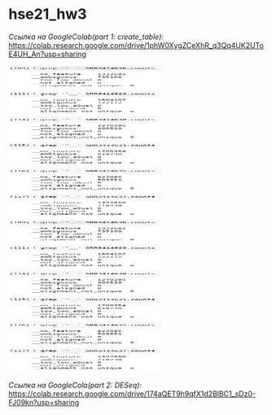 # hse21_hw3

*Ссылка на GoogleColab(part 1: create_table):* https://colab.research.google.com/drive/1phW0XygZCeXhR_q3Qq4UK2UToE4UH_An?usp=sharing

<img src="/pic/stat.png" alt="MarineGEO circle logo" style="height: 300px; width:300px;"/>

<img src="/pic/stat.png" alt="MarineGEO circle logo" style="height: 300px; width:300px;"/>

*Ссылка на GoogleCola(part 2: DESeq):* https://colab.research.google.com/drive/174aQET9h9qfX1d2BlBC1_sDz0-FJ09kn?usp=sharing
